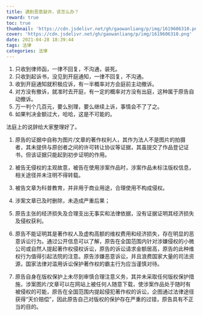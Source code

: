 ```yaml
---
title: 遇到恶意敲诈，该怎么办？
reward: true
toc: true
thumbnail: 'https://cdn.jsdelivr.net/gh/gaowanliang/p/img/1619606310.png'
cover: 'https://cdn.jsdelivr.net/gh/gaowanliang/p/img/1619606310.png'
date: 2021-04-28 18:39:44
tags: 法律
categories: 法律
---
```

1. 只收到律师函，一律不回复，不沟通，装死。
2. 只收到起诉书，没见到开庭通知，一律不回复，不沟通。
3. 收到开庭通知就积极应诉，有一半概率对方会庭前主动撤诉。
4. 对方没有撤诉，就准时去开庭，有一定的概率对方没有出庭，这种属于原告自动撤诉。
5. 万一判个几百元，要么别理，要么继续上诉，事情会不了了之。
6. 如果判决金额过大，哈哈，这是不可能的。

法庭上的说辞给大家整理好了。

1. 原告的证据中自称为图片/文章的著作权利人，其作为法人不是图片的拍摄者，其未提供与原创者之间的许可转让协议等证据，其虽提交了作品登记证书，但该证据只能起到初步证明的作用。

2. 被告无侵权的主观故意，被告在使用涉案作品时，涉案作品未标注版权信息，相关途径并未注明不得转载。

3. 被告文章为科普教育，并非用于商业用途，合理使用不构成侵权。

4. 涉案文章已及时删除，未造成严重后果；

5. 原告主张的经济损失及合理支出无事实和法律依据，没有证据证明其经济损失及侵权获利。

6. 原告不能证明其是著作权人及虚构高额的维权费用和经济损失，存在明显的恶意诉讼行为。通过公开信息可以了解，原告在全国范围内针对涉嫌侵权的小微公司或自然人提起著作权侵权诉讼，原告的诉讼请求金额居高，原告的此种维权行为值得引起法院的注意。原告涉嫌恶意诉讼，并且浪费国家大量的司法资源，国家法律对滥用诉讼保护著作权的霸主行为应当谨慎对待。

7. 原告自身在版权保护上未尽到审慎合理注意义务，其并未采取任何版权保护措施，涉案图片/文章可以在网站上被任何人随意下载，使涉案作品处于随时有被侵权的可能，原告在全国范围内提起侵犯著作权的诉讼，企图通过法律途径获得“天价赔偿”，因此原告自己对版权的保护存在严重的过错，原告具有不正当的目的。